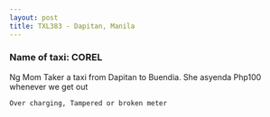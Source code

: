 ```yaml
---
layout: post
title: TXL383 - Dapitan, Manila
---
```


### Name of taxi: COREL

Ng Mom Taker a taxi from Dapitan to Buendia. She asyenda Php100 whenever we get out

```Over charging, Tampered or broken meter```
